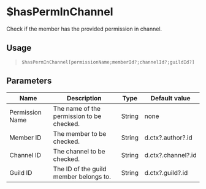 # $hasPermInChannel
Check if the member has the provided permission in channel.
## Usage
> `$hasPermInChannel[permissionName;memberId?;channelId?;guildId?]`
## Parameters
|      Name       |                Description                |  Type  |   Default value    |
|-----------------|-------------------------------------------|--------|--------------------|
| Permission Name | The name of the permission to be checked. | String | none               |
| Member ID       | The member to be checked.                 | String | d.ctx?.author?.id  |
| Channel ID      | The channel to be checked.                | String | d.ctx?.channel?.id |
| Guild ID        | The ID of the guild member belongs to.    | String | d.ctx?.guild?.id   |
